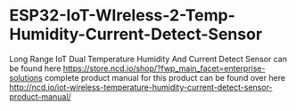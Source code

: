 # ESP32-IoT-WIreless-2-Temp-Humidity-Current-Detect-Sensor
Long Range IoT Dual Temperature Humidity And Current Detect Sensor can be found here
https://store.ncd.io/shop/?fwp_main_facet=enterprise-solutions
complete product manual for this product can be found over here http://ncd.io/iot-wireless-temperature-humidity-current-detect-sensor-product-manual/
